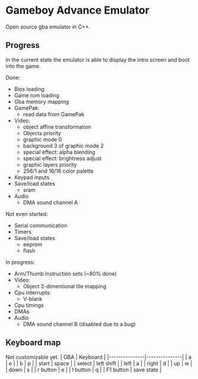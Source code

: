 # Gameboy Advance Emulator  
Open source gba emulator in C++.

## Progress  
In the current state the emulator is able to display the intro screen and boot into the game.  

Done:
* Bios loading
* Game rom loading
* Gba memory mapping
* GamePak:
	* read data from GamePak
* Video:
	* object affine transformation
	* Objects priority
	* graphic mode 0
	* background 3 of graphic mode 2
	* special effect: alpha blending
	* special effect: brightness adjust
	* graphic layers priority
	* 256/1 and 16/16 color palette
* Keypad inputs
* Save/load states
	* sram
* Audio
	* DMA sound channel A
  
Not even started:  
* Serial communication
* Timers
* Save/load states
	* eeprom
	* flash
  
In progress:
* Arm/Thumb instruction sets (~80% done)
* Video:
	* Object 2-dimentional tile mapping
* Cpu interrupts:
	* V-blank
* Cpu timings
* DMAs
* Audio
	* DMA sound channel B (disabled due to a bug)

## Keyboard map
Not customizable yet.
| GBA   	 	| Keyboard  	| 
|---------------|---------------|
| a 			| o 			|
| b 			| p 			|
| start 		| space 		|
| select		| left shift 	|
| left 			| a 			|
| right 		| d 			|
| up			| w 			|
| down 			| s 			|
| r button		| e 			|
| l button		| q 			|
| F1 button		| save state    |
